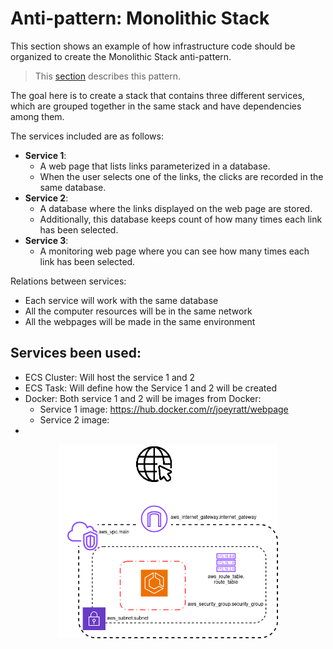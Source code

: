 # Anti-pattern: Monolithic Stack

This section shows an example of how infrastructure code should be organized to create the Monolithic Stack anti-pattern.

> This [section](../../docs/2-infrastructure-stacks/chapters/1-building-infrastructure-stacks-as-code.md#anti-patterns-monolithic-stack) describes this pattern.

The goal here is to create a stack that contains three different services, which are grouped together in the same stack and have dependencies among them.

The services included are as follows:
- __Service 1__:
    - A web page that lists links parameterized in a database.
    - When the user selects one of the links, the clicks are recorded in the same database.
- __Service 2__:
    - A database where the links displayed on the web page are stored.
    - Additionally, this database keeps count of how many times each link has been selected.
- __Service 3__:
    - A monitoring web page where you can see how many times each link has been selected.

Relations between services:
- Each service will work with the same database
- All the computer resources will be in the same network
- All the webpages will be made in the same environment

## Services been used:

- ECS Cluster: Will host the service 1 and 2
- ECS Task: Will define how the Service 1 and 2 will be created
- Docker: Both service 1 and 2 will be images from Docker:
    - Service 1 image: https://hub.docker.com/r/joeyratt/webpage
    - Service 2 image: 
- 

<p align="center">
  <img src="./static/stack-patterns-monolithic.png" alt="image" width="70%">
</p>